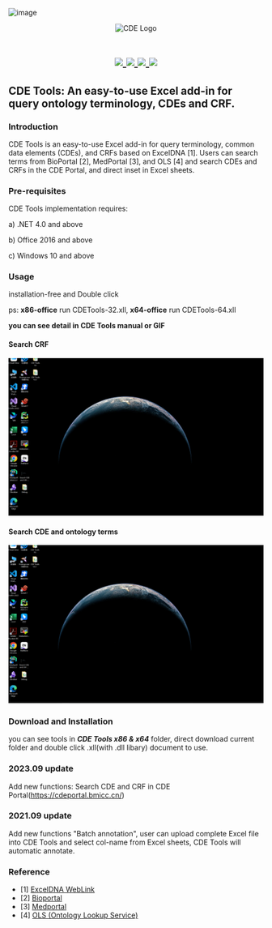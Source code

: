 ![image](https://github.com/MedportalProject/CDE-Tools/assets/97814954/07e4a4f2-e524-4609-ba92-29aeecaceb7a)<div align=center><img width="250" alt="CDE Logo" src="https://user-images.githubusercontent.com/69947683/145710263-e8fdc308-9384-467c-9c6b-087ba74c02bd.png"></div>

<h1 align="center">
  <a href="https://github.com/MedportalProject/CDE-Tools/releases/tag/r1">
    <img src="https://img.shields.io/badge/releases-v2.0-red" />
  </a>
  <a href="https://github.com/MedportalProject/CDE-Tools/blob/main/manual.pdf">
    <img src="https://img.shields.io/badge/docs-v1.0-yellow" />
  </a>
  <a href="https://dotnet.microsoft.com/zh-cn/download/dotnet-framework">
    <img src="https://img.shields.io/badge/.NET-4.0%20and%20above-orange" />
  </a>
  <a href="https://github.com/MedportalProject/CDE-Tools/blob/main/LICENSE">
    <img src="https://img.shields.io/badge/LICENSE-Apache%202.0-brightgreen" />
  </a>
</h1>


## CDE Tools: An easy-to-use Excel add-in for query ontology terminology, CDEs and CRF.

### Introduction

CDE Tools is an easy-to-use Excel add-in for query terminology, common data elements (CDEs), and CRFs based on ExcelDNA [1]. Users can search terms from BioPortal [2], MedPortal [3], and OLS [4] and search CDEs and CRFs in the CDE Portal, and direct inset in Excel sheets.


### Pre-requisites

CDE Tools implementation requires:

a) .NET 4.0 and above

b) Office 2016 and above

c)  Windows 10 and above



### Usage

installation-free and Double click

ps: **x86-office** run CDETools-32.xll, **x64-office** run CDETools-64.xll

**you can see detail in CDE Tools manual or GIF**

#### Search CRF
![image](https://github.com/MedportalProject/CDE-Tools/blob/main/CDE%20Tools%20V3.1/Search%20CRF.gif)

#### Search CDE and ontology terms
![image](https://github.com/MedportalProject/CDE-Tools/blob/main/CDE%20Tools%20V3.1/Search%20CDE%20and%20Ontology%20Terms.gif)

### Download and Installation

you can see tools in ***CDE Tools x86 & x64*** folder, direct download current folder and double click .xll(with .dll libary) document to use.

### 2023.09 update ###
Add new functions: Search CDE and CRF in CDE Portal(https://cdeportal.bmicc.cn/)
### 2021.09 update ###
Add new functions "Batch annotation", user can upload complete Excel file into CDE Tools and select col-name from Excel sheets, CDE Tools will automatic annotate. 


### Reference
- [1] [ExcelDNA WebLink](https://excel-dna.net/)
- [2] [Bioportal](https://bioportal.bioontology.org/)
- [3] [Medportal](http://medportal.bmicc.cn/)
- [4] [OLS (Ontology Lookup Service)](https://www.ebi.ac.uk/ols/index)













